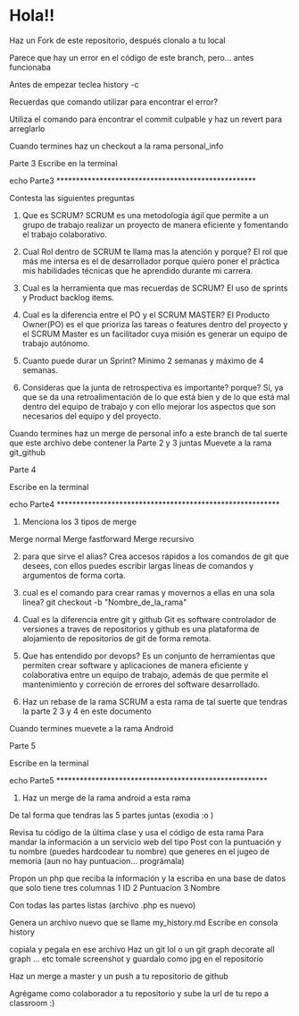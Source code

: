 # Hola!!

Haz un Fork de este repositorio, después clonalo a tu local



Parece que hay un error en el código de este branch, pero... antes funcionaba

Antes de empezar teclea history -c

Recuerdas que comando utilizar para encontrar el error?

Utiliza el comando para encontrar el commit culpable y haz un revert para arreglarlo


Cuando termines haz un checkout a la rama personal_info

Parte 3
Escribe en la terminal 

echo Parte3 ***************************************************

Contesta las siguientes preguntas

1. Que es SCRUM?
SCRUM es una metodología ágil que permite a un grupo de trabajo realizar un proyecto de manera eficiente y fomentando el trabajo colaborativo.

2. Cual Rol dentro de SCRUM te llama mas la atención y porque?
El rol que más me intersa es el de desarrollador porque quiero poner el práctica mis habilidades técnicas que he aprendido durante mi carrera.

3. Cual es la herramienta que mas recuerdas de SCRUM?
El uso de sprints y Product backlog items.

4. Cual es la diferencia entre el PO y el SCRUM MASTER?
El Producto Owner(PO) es el que prioriza las tareas o features dentro del proyecto y el SCRUM Master es un facilitador cuya misión es generar un equipo de trabajo autónomo.

5. Cuanto puede durar un Sprint?
Minimo 2 semanas y máximo de 4 semanas.

6. Consideras que la junta de retrospectiva es importante? porque?
Sí, ya que se da una retroalimentación de lo que está bien y de lo que está mal dentro del equipo de trabajo y con ello mejorar los aspectos que son necesarios del equipo y del proyecto.

Cuando termines haz un merge de personal info a este branch
de tal suerte que este archivo debe contener la Parte 2 y 3 juntas 
Muevete a la rama git_github

Parte 4

Escribe en la terminal

echo Parte4 *********************************************************

1. Menciona los 3 tipos de merge

Merge normal
Merge fastforward
Merge recursivo

2. para que sirve el alias?
Crea accesos rápidos a los comandos de git que desees, con ellos puedes escribir largas lineas de comandos y argumentos de forma corta.

3. cual es el comando para crear ramas y movernos a ellas en una sola linea?
git checkout -b "Nombre_de_la_rama"

3. Cual es la diferencia entre git y github
Git es software controlador de versiones a traves de repositorios y github es una plataforma de alojamiento de repositorios de git de forma remota.

4. Que has entendido por devops?
Es un conjunto de herramientas que permiten crear software y aplicaciones de manera eficiente y colaborativa entre un equipo de trabajo, además de que permite el mantenimiento y correción de errores del software desarrollado.

5. Haz un rebase de la rama SCRUM a esta rama
de tal suerte que tendras la parte 2 3 y 4 en este documento

Cuando termines muevete a la rama Android

Parte 5

Escribe en la terminal

echo Parte5 ******************************************************

1. Haz un merge de la rama android a esta rama 

De tal forma que tendras las 5 partes juntas (exodia :o )

Revisa tu código de la última clase
y usa el código de esta rama
Para mandar la información a un servicio web del tipo Post 
con la puntuación y tu nombre (puedes hardcodear tu nombre)
que generes en el jugeo de memoria
(aun no hay puntuacion... prográmala)

Propon un php que reciba la información  y la escriba en una base de datos
que solo tiene tres columnas
1 ID
2 Puntuacion
3 Nombre

Con todas las partes listas
(archivo .php es nuevo)

Genera un archivo nuevo que se llame my_history.md
Escribe en consola
history

copiala y pegala en ese archivo
Haz un git lol o un git graph decorate all graph ... etc tomale screenshot 
y guardalo como jpg en el repositorio

Haz un merge a master y un push a tu repositorio de github

Agrégame como colaborador a tu repositorio y sube la url de tu repo a classroom :) 
